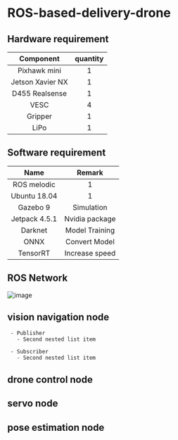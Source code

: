 # ROS-based-delivery-drone

## Hardware requirement
| Component                  | quantity |
|:--------------------------:|:---------:|
|Pixhawk mini                | 1         |
|Jetson Xavier NX            | 1         |
|D455 Realsense              | 1         |
|VESC                        | 4         |
|Gripper                     | 1         |
|LiPo                        | 1         |

## Software requirement
| Name                  | Remark          |
|:---------------------:|:------:|
|ROS melodic            | 1               |
|Ubuntu 18.04           | 1               |
|Gazebo 9               | Simulation      |
|Jetpack 4.5.1          | Nvidia package  |
|Darknet                | Model Training  |
|ONNX                   | Convert Model   |
|TensorRT               | Increase speed  |

## ROS Network
![image](https://https://github.com/laitathei/ROS-based-delivery-drone/blob/main/figure/ros%20network.jpg)


## vision navigation node
     - Publisher
       - Second nested list item
       
     - Subscriber
       - Second nested list item

## drone control node


## servo node


## pose estimation node
